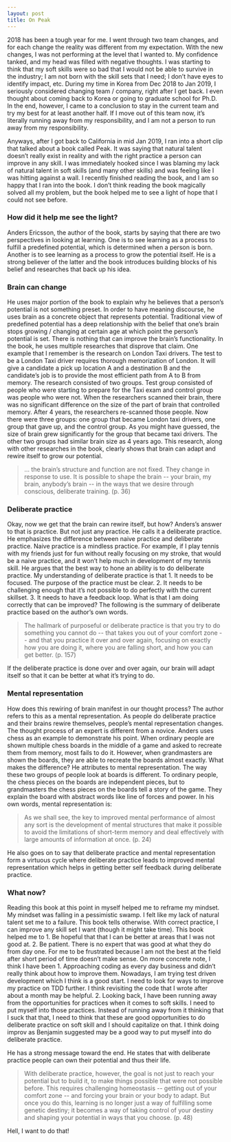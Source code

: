 ```yaml
---
layout: post
title: On Peak
---
```


2018 has been a tough year for me. I went through two team changes, and for each change the reality was different from my expectation. With the new changes, I was not performing at the level that I wanted to. My confidence tanked, and my head was filled with negative thoughts. I was starting to think that my soft skills were so bad that I would not be able to survive in the industry; I am not born with the skill sets that I need; I don’t have eyes to identify impact, etc. During my time in Korea from Dec 2018 to Jan 2019, I seriously considered changing team / company, right after I get back. I even thought about coming back to Korea or going to graduate school for Ph.D. In the end, however, I came to a conclusion to stay in the current team and try my best for at least another half. If I move out of this team now, it’s literally running away from my responsibility, and I am not a person to run away from my responsibility. 

Anyways, after I got back to California in mid Jan 2019, I ran into a short clip that talked about a book called Peak. It was saying that natural talent doesn’t really exist in reality and with the right practice a person can improve in any skill. I was immediately hooked since I was blaming my lack of natural talent in soft skills (and many other skills) and was feeling like I was hitting against a wall. I recently finished reading the book, and I am so happy that I ran into the book. I don’t think reading the book magically solved all my problem, but the book helped me to see a light of hope that I could not see before. 

### How did it help me see the light?

Anders Ericsson, the author of the book, starts by saying that there are two perspectives in looking at learning. One is to see learning as a process to fulfill a predefined potential, which is determined when a person is born. Another is to see learning as a process to grow the potential itself. He is a strong believer of the latter and the book introduces building blocks of his belief and researches that back up his idea.

### Brain can change
He uses major portion of the book to explain why he believes that a person’s potential is not something preset. In order to have meaning discourse, he uses brain as a concrete object that represents potential. Traditional view of predefined potential has a deep relationship with the belief that one’s brain stops growing / changing at certain age at which point the person’s potential is set. There is nothing that can improve the brain’s functionality. In the book, he uses multiple researches that disprove that claim. One example that I remember is the research on London Taxi drivers. The test to be a London Taxi driver requires thorough memorization of London. It will give a candidate a pick up location A and a destination B and the candidate’s job is to provide the most efficient path from A to B from memory. The research consisted of two groups. Test group consisted of people who were starting to prepare for the Taxi exam and control group was people who were not. When the researchers scanned their brain, there was no significant difference on the size of the part of brain that controlled memory. After 4 years, the researchers re-scanned those people. Now there were three groups: one group that became London taxi drivers, one group that gave up, and the control group. As you might have guessed, the size of brain grew significantly for the group that became taxi drivers. The other two groups had similar brain size as 4 years ago. This research, along with other researches in the book, clearly shows that brain can adapt and rewire itself to grow our potential. 

> … the brain’s structure and function are not fixed. They change in response to use. It is possible to shape the brain -- your brain, my brain, anybody’s brain -- in the ways that we desire through conscious, deliberate training. (p. 36)

### Deliberate practice
Okay, now we get that the brain can rewire itself, but how? Anders’s answer to that is practice. But not just any practice. He calls it a deliberate practice. He emphasizes the difference between naive practice and deliberate practice. Naive practice is a mindless practice. For example, if I play tennis with my friends just for fun without really focusing on my stroke, that would be a naive practice, and it won’t help much in development of my tennis skill. He argues that the best way to hone an ability is to do deliberate practice. My understanding of deliberate practice is that 1. It needs to be focused. The purpose of the practice must be clear. 2. It needs to be challenging enough that it’s not possible to do perfectly with the current skillset. 3. It needs to have a feedback loop. What is that I am doing correctly that can be improved? The following is the summary of deliberate practice based on the author’s own words.  

> The hallmark of purposeful or deliberate practice is that you try to do something you cannot do -- that takes you out of your comfort zone -- and that you practice it over and over again, focusing on exactly how you are doing it, where you are falling short, and how you can get better. (p. 157)

If the deliberate practice is done over and over again, our brain will adapt itself so that it can be better at what it’s trying to do. 


### Mental representation
How does this rewiring of brain manifest in our thought process? The author refers to this as a mental representation. As people do deliberate practice and their brains rewire themselves, people’s mental representation changes. The thought process of an expert is different from a novice. Anders uses chess as an example to demonstrate his point. When ordinary people are shown multiple chess boards in the middle of a game and asked to recreate them from memory, most fails to do it. However, when grandmasters are shown the boards, they are able to recreate the boards almost exactly. What makes the difference? He attributes to mental representation. The way these two groups of people look at boards is different. To ordinary people, the chess pieces on the boards are independent pieces, but to grandmasters the chess pieces on the boards tell a story of the game. They explain the board with abstract words like line of forces and power. In his own words, mental representation is: 

> As we shall see, the key to improved mental performance of almost any sort is the development of mental structures that make it possible to avoid the limitations of short-term memory and deal effectively with large amounts of information at once. (p. 24)

He also goes on to say that deliberate practice and mental representation form a virtuous cycle where deliberate practice leads to improved mental representation which helps in getting better self feedback during deliberate practice. 

### What now?
Reading this book at this point in myself helped me to reframe my mindset. My mindset was falling in a pessimistic swamp. I felt like my lack of natural talent set me to a failure. This book tells otherwise. With correct practice, I can improve any skill set I want (though it might take time). This book helped me to 1. Be hopeful that that I can be better at areas that I was not good at. 2. Be patient. There is no expert that was good at what they do from day one. For me to be frustrated because I am not the best at the field after short period of time doesn’t make sense. On more concrete note, I think I have been 1. Approaching coding as every day business and didn’t really think about how to improve them. Nowadays, I am trying test driven development which I think is a good start. I need to look for ways to improve my practice on TDD further. I think revisiting the code that I wrote after about a month may be helpful. 2. Looking back, I have been running away from the opportunities for practices when it comes to soft skills. I need to put myself into those practices. Instead of running away from it thinking that I suck that that, I need to think that these are good opportunities to do deliberate practice on soft skill and I should capitalize on that. I think doing improv as Benjamin suggested may be a good way to put myself into do deliberate practice. 

He has a strong message toward the end. He states that with deliberate practice people can own their potential and thus their life. 

> With deliberate practice, however, the goal is not just to reach your potential but to build it, to make things possible that were not possible before. This requires challenging homeostasis -- getting out of your comfort zone -- and forcing your brain or your body to adapt. But once you do this, learning is no longer just a way of fulfilling some genetic destiny; it becomes a way of taking control of your destiny and shaping your potential in ways that you choose. (p. 48)

Hell, I want to do that! 
